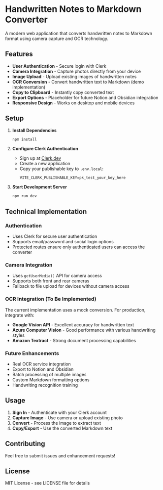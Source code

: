 # Handwritten Notes to Markdown Converter

A modern web application that converts handwritten notes to Markdown format using camera capture and OCR technology.



## Features

- **User Authentication** - Secure login with Clerk
- **Camera Integration** - Capture photos directly from your device
- **Image Upload** - Upload existing images of handwritten notes
- **OCR Conversion** - Convert handwritten text to Markdown (demo implementation)
- **Copy to Clipboard** - Instantly copy converted text
- **Export Options** - Placeholder for future Notion and Obsidian integration
- **Responsive Design** - Works on desktop and mobile devices

## Setup

1. **Install Dependencies**
   ```bash
   npm install
   ```

2. **Configure Clerk Authentication**
   - Sign up at [Clerk.dev](https://clerk.dev)
   - Create a new application
   - Copy your publishable key to `.env.local`:
     ```
     VITE_CLERK_PUBLISHABLE_KEY=pk_test_your_key_here
     ```

3. **Start Development Server**
   ```bash
   npm run dev
   ```

## Technical Implementation

### Authentication
- Uses Clerk for secure user authentication
- Supports email/password and social login options
- Protected routes ensure only authenticated users can access the converter

### Camera Integration
- Uses `getUserMedia()` API for camera access
- Supports both front and rear cameras
- Fallback to file upload for devices without camera access

### OCR Integration (To Be Implemented)
The current implementation uses a mock conversion. For production, integrate with:
- **Google Vision API** - Excellent accuracy for handwritten text
- **Azure Computer Vision** - Good performance with various handwriting styles
- **Amazon Textract** - Strong document processing capabilities

### Future Enhancements
- Real OCR service integration
- Export to Notion and Obsidian
- Batch processing of multiple images
- Custom Markdown formatting options
- Handwriting recognition training

## Usage

1. **Sign In** - Authenticate with your Clerk account
2. **Capture Image** - Use camera or upload existing photo
3. **Convert** - Process the image to extract text
4. **Copy/Export** - Use the converted Markdown text

## Contributing

Feel free to submit issues and enhancement requests!

## License

MIT License - see LICENSE file for details
